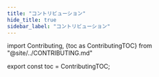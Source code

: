 ```yaml
---
title: "コントリビューション"
hide_title: true
sidebar_label: "コントリビューション"
---
```


import Contributing, {toc as ContributingTOC} from "@site/../CONTRIBUTING.md"

<Contributing />

export const toc = ContributingTOC;
